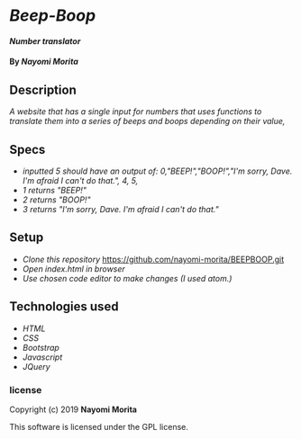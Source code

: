 # _Beep-Boop_

#### _Number translator_

#### By _**Nayomi Morita**_

## Description

_A website that has a single input for numbers that uses functions to translate them into a series of beeps and boops depending on their value,_

## Specs

* _inputted 5 should have an output of: 0,"BEEP!","BOOP!","I'm sorry, Dave. I'm afraid I can't do that.", 4, 5,_
* _1 returns "BEEP!"_
* _2 returns "BOOP!"_
* _3 returns "I'm sorry, Dave. I'm afraid I can't do that."_

## Setup

* _Clone this repository_ https://github.com/nayomi-morita/BEEPBOOP.git
* _Open index.html in browser_
* _Use chosen code editor to make changes (I used atom.)_

## Technologies used
* _HTML_
* _CSS_
* _Bootstrap_
* _Javascript_
* _JQuery_

### license

Copyright (c) 2019 **Nayomi Morita**

This software is licensed under the GPL license.
